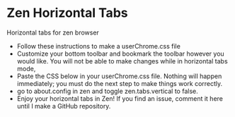 # Zen Horizontal Tabs
Horizontal tabs for zen browser

* Follow these instructions to make a userChrome.css file
* Customize your bottom toolbar and bookmark the toolbar however you would like. You will not be able to make changes while in horizontal tabs mode,
* Paste the CSS below in your userChrome.css file. Nothing will happen immediately; you must do the next step to make things work correctly.
* go to about.config in zen and toggle zen.tabs.vertical to false.
* Enjoy your horizontal tabs in Zen! If you find an issue, comment it here until I make a GitHub repository.

